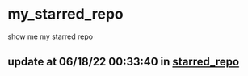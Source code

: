 # my_starred_repo
show me my starred repo

update at 06/18/22 00:33:40 in [starred_repo](./index.html)
---

